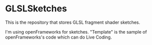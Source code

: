 # GLSLSketches

This is the repository that stores GLSL fragment shader sketches.

I'm using openFrameworks for sketches. "Template" is the sample of openFrameworks's code which can do Live Coding.
